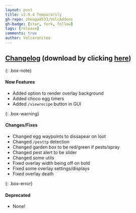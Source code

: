 ```yaml
---
layout: post
title: v2.9.4 Temporarily
gh-repo: zhenga8533/VolcAddons
gh-badge: [star, fork, follow]
tags: [release]
comments: true
author: Volcaronitee
---
```


## [Changelog](https://github.com/zhenga8533/VolcAddons/releases/tag/v2.9.4) (download by clicking [here](https://github.com/zhenga8533/VolcAddons/releases/download/v2.9.4/VolcAddons.zip))

{: .box-note}

#### New Features

- Added option to render overlay background
- Added choco egg timers
- Added `/viewrecipe` button in GUI

{: .box-warning}

#### Changes/Fixes

- Changed egg waypoints to dissapear on loot
- Changed `/pesttp` detection
- Changed garden box to be red/green if pests/spray
- Changed pest alert to be slider
- Changed some utils
- Fixed overlay width being off on bold
- Fixed some overlay settings/displays
- Fixed overlay death

{: .box-error}

#### Deprecated

- None!
